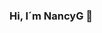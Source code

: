 ### Hi, I´m NancyG 👋

<!--
**nancygarcia01/nancygarcia01** is a ✨ _special_ ✨ repository because its `README.md` (this file) appears on your GitHub profile.
<!--
  <h3 align="center">soy desarrolladora backend con node js.
  </h3>
Here are some ideas to get you started:

- 🔭 I’m currently working on ...
- 🌱 I’m currently learning ...
- 👯 I’m looking to collaborate on ...
- 🤔 I’m looking for help with ...
- 💬 Ask me about ...
- 📫 How to reach me: ...
- 😄 Pronouns: ...
- ⚡ Fun fact: ...
-->
